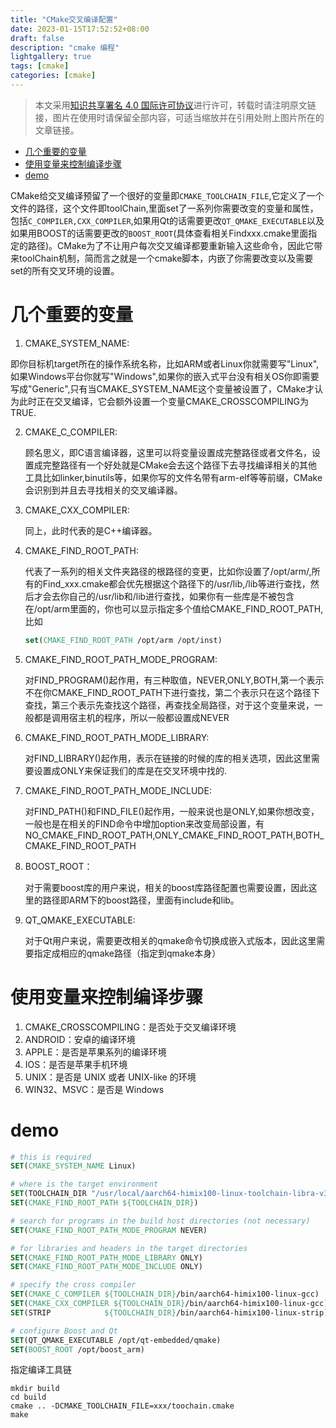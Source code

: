 ```yaml
---
title: "CMake交叉编译配置"
date: 2023-01-15T17:52:52+08:00
draft: false
description: "cmake 编程"
lightgallery: true
tags: [cmake]
categories: [cmake]
---
```


> 本文采用[知识共享署名 4.0 国际许可协议](http://creativecommons.org/licenses/by/4.0/)进行许可，转载时请注明原文链接，图片在使用时请保留全部内容，可适当缩放并在引用处附上图片所在的文章链接。


<!-- TOC -->

- [几个重要的变量](#%E5%87%A0%E4%B8%AA%E9%87%8D%E8%A6%81%E7%9A%84%E5%8F%98%E9%87%8F)
- [使用变量来控制编译步骤](#%E4%BD%BF%E7%94%A8%E5%8F%98%E9%87%8F%E6%9D%A5%E6%8E%A7%E5%88%B6%E7%BC%96%E8%AF%91%E6%AD%A5%E9%AA%A4)
- [demo](#demo)

<!-- /TOC -->


CMake给交叉编译预留了一个很好的变量即`CMAKE_TOOLCHAIN_FILE`,它定义了一个文件的路径，这个文件即toolChain,里面set了一系列你需要改变的变量和属性，包括`C_COMPILER,CXX_COMPILER`,如果用Qt的话需要更改`QT_QMAKE_EXECUTABLE`以及如果用BOOST的话需要更改的`BOOST_ROOT`(具体查看相关Findxxx.cmake里面指定的路径)。CMake为了不让用户每次交叉编译都要重新输入这些命令，因此它带来toolChain机制，简而言之就是一个cmake脚本，内嵌了你需要改变以及需要set的所有交叉环境的设置。

# 几个重要的变量

1. CMAKE_SYSTEM_NAME:

 即你目标机target所在的操作系统名称，比如ARM或者Linux你就需要写"Linux",如果Windows平台你就写"Windows",如果你的嵌入式平台没有相关OS你即需要写成"Generic",只有当CMAKE_SYSTEM_NAME这个变量被设置了，CMake才认为此时正在交叉编译，它会额外设置一个变量CMAKE_CROSSCOMPILING为TRUE.

2. CMAKE_C_COMPILER:

   顾名思义，即C语言编译器，这里可以将变量设置成完整路径或者文件名，设置成完整路径有一个好处就是CMake会去这个路径下去寻找编译相关的其他工具比如linker,binutils等，如果你写的文件名带有arm-elf等等前缀，CMake会识别到并且去寻找相关的交叉编译器。

3. CMAKE_CXX_COMPILER:

   同上，此时代表的是C++编译器。

4. CMAKE_FIND_ROOT_PATH:

   代表了一系列的相关文件夹路径的根路径的变更，比如你设置了/opt/arm/,所有的Find_xxx.cmake都会优先根据这个路径下的/usr/lib,/lib等进行查找，然后才会去你自己的/usr/lib和/lib进行查找，如果你有一些库是不被包含在/opt/arm里面的，你也可以显示指定多个值给CMAKE_FIND_ROOT_PATH,比如

   ```cmake
   set(CMAKE_FIND_ROOT_PATH /opt/arm /opt/inst)
   ```

5. CMAKE_FIND_ROOT_PATH_MODE_PROGRAM:

   对FIND_PROGRAM()起作用，有三种取值，NEVER,ONLY,BOTH,第一个表示不在你CMAKE_FIND_ROOT_PATH下进行查找，第二个表示只在这个路径下查找，第三个表示先查找这个路径，再查找全局路径，对于这个变量来说，一般都是调用宿主机的程序，所以一般都设置成NEVER

6. CMAKE_FIND_ROOT_PATH_MODE_LIBRARY:

   对FIND_LIBRARY()起作用，表示在链接的时候的库的相关选项，因此这里需要设置成ONLY来保证我们的库是在交叉环境中找的.

7. CMAKE_FIND_ROOT_PATH_MODE_INCLUDE:

   对FIND_PATH()和FIND_FILE()起作用，一般来说也是ONLY,如果你想改变，一般也是在相关的FIND命令中增加option来改变局部设置，有NO_CMAKE_FIND_ROOT_PATH,ONLY_CMAKE_FIND_ROOT_PATH,BOTH_CMAKE_FIND_ROOT_PATH

8. BOOST_ROOT：

   对于需要boost库的用户来说，相关的boost库路径配置也需要设置，因此这里的路径即ARM下的boost路径，里面有include和lib。

9. QT_QMAKE_EXECUTABLE:

   对于Qt用户来说，需要更改相关的qmake命令切换成嵌入式版本，因此这里需要指定成相应的qmake路径（指定到qmake本身）

# 使用变量来控制编译步骤

1. CMAKE_CROSSCOMPILING：是否处于交叉编译环境
2. ANDROID：安卓的编译环境
3. APPLE：是否是苹果系列的编译环境
4. IOS：是否是苹果手机环境
5. UNIX：是否是 UNIX 或者 UNIX-like 的环境
6. WIN32、MSVC：是否是 Windows

# demo

```cmake
# this is required
SET(CMAKE_SYSTEM_NAME Linux)

# where is the target environment
SET(TOOLCHAIN_DIR "/usr/local/aarch64-himix100-linux-toolchain-libra-v3")
SET(CMAKE_FIND_ROOT_PATH ${TOOLCHAIN_DIR})

# search for programs in the build host directories (not necessary)
SET(CMAKE_FIND_ROOT_PATH_MODE_PROGRAM NEVER)

# for libraries and headers in the target directories
SET(CMAKE_FIND_ROOT_PATH_MODE_LIBRARY ONLY)
SET(CMAKE_FIND_ROOT_PATH_MODE_INCLUDE ONLY)

# specify the cross compiler
SET(CMAKE_C_COMPILER ${TOOLCHAIN_DIR}/bin/aarch64-himix100-linux-gcc)
SET(CMAKE_CXX_COMPILER ${TOOLCHAIN_DIR}/bin/aarch64-himix100-linux-gcc)
SET(STRIP            ${TOOLCHAIN_DIR}/bin/aarch64-himix100-linux-strip)

# configure Boost and Qt
SET(QT_QMAKE_EXECUTABLE /opt/qt-embedded/qmake)
SET(BOOST_ROOT /opt/boost_arm)
```

指定编译工具链

```shell
mkdir build
cd build
cmake .. -DCMAKE_TOOLCHAIN_FILE=xxx/toochain.cmake
make
```